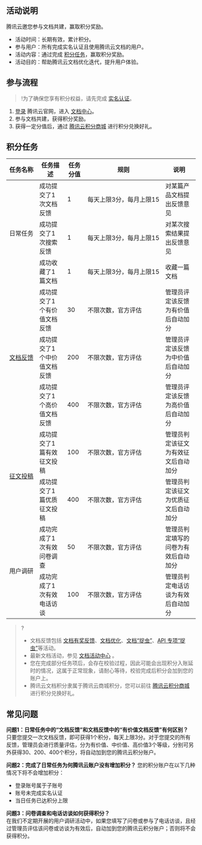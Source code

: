 ## 活动说明
腾讯云邀您参与文档共建，赢取积分奖励。
- 活动时间：长期有效，累计积分。
- 参与用户：所有完成实名认证且使用腾讯云文档的用户。
- 活动内容：通过完成 [积分任务](#积分任务)，赢取积分奖励。
- 活动目的：帮助腾讯云文档优化迭代，提升用户体验。


## 参与流程
>!为了确保您享有积分权益，请先完成 [实名认证](https://console.cloud.tencent.com/developer/auth?from=integralmall)。

1. [登录](https://cloud.tencent.com) 腾讯云官网，进入 [文档中心](https://cloud.tencent.com/document/product)。
2.  参与文档共建，获得积分奖励。
3.  获得一定分值后，通过 [腾讯云积分商城](https://cloud.tencent.com/act/integralmall) 进行积分兑换好礼。



## 积分任务[](id:积分任务)
<table>
<thead>
<tr>
<th><nobr>任务名称</nobr></th>
<th>任务描述</th>
<th>任务分值</th>
<th>规则</th>
<th>说明</th>
</tr>
</thead>
<tbody><tr>
<td rowspan="3">日常任务</td>
<td>成功提交了1次文档反馈</td>
<td>1</td>
<td><nobr>每天上限3分，每月上限15</nobr></td>
<td>对某篇产品文档提出反馈意见</td>
</tr>
<tr>
<td>成功提交了1次搜索反馈</td>
<td>1</td>
<td>每天上限3分，每月上限15</td>
<td>对某次搜索结果提出反馈意见</td>
</tr>
<tr>
<td>成功收藏了1篇文档</td>
<td>1</td>
<td>每天上限3分，每月上限15</td>
<td>收藏一篇文档</td>
</tr>
<tr>
<td rowspan="3"><a href="#m1">文档反馈</a></td>
<td>成功提交了1个有价值文档反馈</td>
<td>30</td>
<td>不限次数，官方评估</td>
<td>管理员评定该反馈为有价值后自动加分</td>
</tr>
<tr>
<td>成功提交了1个中价值文档反馈</td>
<td>200</td>
<td>不限次数，官方评估</td>
<td>管理员评定该反馈为中价值后自动加分</td>
</tr>
<tr>
<td>成功提交了1个高价值文档反馈</td>
<td>400</td>
<td>不限次数，官方评估</td>
<td>管理员评定该反馈为高价值后自动加分</td>
</tr>
<tr>
<td rowspan="2"><a href="https://cloud.tencent.com/developer/article/1821975">征文投稿</a></td>
<td>成功提交了1篇有效征文投稿</td>
<td>100</td>
<td>不限次数，官方评估</td>
<td>管理员判定该征文为有效征文后自动加分</td>
</tr>
<tr>
<td>成功提交了1篇优质征文投稿</td>
<td>400</td>
<td>不限次数，官方评估</td>
<td>管理员判定该征文为优质征文后自动加分</td>
</tr>
<tr>
<td rowspan="2">用户调研</td>
<td>成功完成了1次有效问卷调查</td>
<td>50</td>
<td>不限次数，官方评估</td>
<td>管理员判定填写的问卷为有效后自动加分</td>
</tr>
<tr>
<td>成功完成了1次有效电话访谈</td>
<td>100</td>
<td>不限次数，官方评估</td>
<td>管理员判定电话访谈为有效后自动加分</td>
</tr>
</tbody></table>

[](id:m1)
>?
>- 文档反馈包括 [文档有奖反馈](https://cloud.tencent.com/developer/article/1523112)、[文档优化](https://cloud.tencent.com/developer/article/1724058)、[文档“捉虫”](https://cloud.tencent.com/developer/article/1610407)、[API 专项“捉虫”](https://cloud.tencent.com/developer/article/1630768)等活动。
>- 最新文档活动，参见 [文档活动中心](https://cloud.tencent.com/document/act) 。
>- 您在完成部分任务项后，会存在校验过程，因此可能会出现积分入账延时的情况，这属于正常现象，请耐心等待，校验完成后积分会加到您的账户上。
>- 腾讯云文档积分隶属于腾讯云商城积分，您可以前往 [腾讯云积分商城](https://cloud.tencent.com/act/integralmall) 进行积分兑换好礼。

## 常见问题

**问题1：日常任务中的“文档反馈”和文档反馈中的“有价值文档反馈”有何区别？**																
只要您提交一次文档反馈，即可获得1个积分，每天上限3分。对于您提交的所有反馈，管理员会进行质量评估，分为有价值、中价值、高价值3个等级，分别可另外获得30、200、400个积分，将自动加到您的腾讯云积分账户。


**问题2：完成了日常任务为何腾讯云账户没有增加积分？**
您的积分账户在以下几种情况下将不会增加积分：
- 登录账号属于子账号
- 账号未完成实名认证
- 当日任务已达积分上限


**问题3：问卷调查和电话访谈如何获得积分？**																								
在我们不定期开展的用户调研活动中，如果您填写了问卷或参与了电话访谈，且经过管理员评估该问卷或访谈为有效后，自动加到您的腾讯云积分账户；否则将不会获得积分。			







